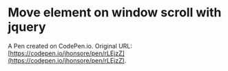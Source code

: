 # Move element on window scroll with jquery

A Pen created on CodePen.io. Original URL: [https://codepen.io/jhonsore/pen/rLEjzZ](https://codepen.io/jhonsore/pen/rLEjzZ).


